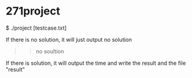 # 271project

$ ./project [testcase.txt]

If there is no solution, it will just output no solution
>> no soultion 

If there is solution, it will output the time and write the result and  the file "result"
